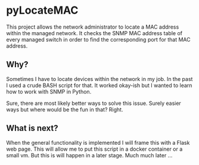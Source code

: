 # pyLocateMAC

This project allows the network administrator to locate a MAC address within the 
managed network. It checks the SNMP MAC address table of every managed switch in 
order to find the corresponding port for that MAC address.

## Why? 
Sometimes I have to locate devices within the network in my job. In the 
past I used a crude BASH script for that. It worked okay-ish but I wanted to learn 
how to work with SNMP in Python.

Sure, there are most likely better ways to solve this issue. Surely easier ways 
but where would be the fun in that? Right.

## What is next? 
When the general functionality is implemented I will frame this with a Flask 
web page. This will allow me to put this script in a docker container or a 
small vm. But this is will happen in a later stage. Much much later ... 